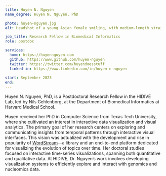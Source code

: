 ```yaml
---
title: Huyen N. Nguyen
name_degree: Huyen N. Nguyen, PhD

photo: huyen-nguyen.jpg
alt: Headshot of a young Asian female smiling, with medium-length straight black hair, wearing a navy shirt in front of a colorful indoor blurred background.

job_title: Research Fellow in Biomedical Informatics
role: postdoc 

services:
  home: https://huyennguyen.com
  github: https://www.github.com/huyen-nguyen
  twitter: https://twitter.com/huyendoesstuff
  linked-in: https://www.linkedin.com/in/huyen-n-nguyen
  
start: September 2023
end:
---
```

Huyen N. Nguyen, PhD, is a Postdoctoral Research Fellow in the HIDIVE Lab, led by Nils Gehlenborg, at the Department of Biomedical Informatics at Harvard Medical School.

Huyen received her PhD in Computer Science from Texas Tech University, where she cultivated an interest in interactive data visualization and visual analytics. The primary goal of her research centers on exploring and communicating insights from temporal patterns through interactive visual interfaces. This vision was actualized with the development and rise in popularity of [WordStream](https://huyen-nguyen.github.io/WordStream/)—a library and an end-to-end platform dedicated for visualizing the evolution of topics over time. Her doctoral studies focused on interactive time-series visualizations, spanning both quantitative and qualitative data. At HIDIVE, Dr. Nguyen’s work involves developing visualization systems to efficiently explore and interact with genomics and nucleomics data.
